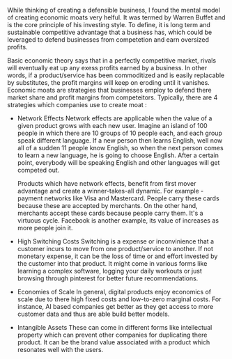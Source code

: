 While thinking of creating a defensible business, I found the mental model of creating economic moats very helful. It was termed by Warren Buffet and is the core principle of his investing style. To define, it is long term and sustainable competitive advantage that a business has, which could be leveraged to defend businesses from competetion and earn oversized profits.

Basic economic theory says that in a perfectly competitive market, rivals will eventually eat up any exess profits earned by a business. In other words, if a product/service has been commoditized and is easily replacable by substitutes, the profit margins will keep on eroding until it vanishes. Economic moats are strategies that businesses employ to defend there market share and profit margins from competeitors. Typically, there are 4 strategies which companies use to create moat :

- Network Effects
  Network effects are applicable when the value of a given product grows with each new user. Imagine an island of 100 people in which there are 10 groups of 10 people each, and each group speak different language. If a new person then learns English, well now all of a sudden 11 people know English, so when the next person comes to learn a new language, he is going to choose English. After a certain point, everybody will be speaking English and other languages will get competed out.

  Products which have network effects, benefit from first mover advantage and create a winner-takes-all dynamic. For example - payment networks like Visa and Mastercard. People carry these cards because these are accepted by merchants. On the other hand, merchants accept these cards because people carry them. It's a virtuous cycle. Facebook is another example, its value of increases as more people join it.

- High Switching Costs
  Switching is a expense or inconvinience that a customer incurs to move from one product/service to another. If not monetary expense, it can be the loss of time or and effort invested by the customer into that product. It might come in various forms like learning a complex software, logging your daily workouts or just browsing through pinterest for better future recommendations.

- Economies of Scale
  In general, digital products enjoy economics of scale due to there high fixed costs and low-to-zero marginal costs. For instance, AI based companies get better as they get access to more customer data and thus are able build better models.

- Intangible Assets
  These can come in different forms like intellectual property which can prevent other companies for duplicating there product. It can be the brand value associated with a product which resonates well with the users.
